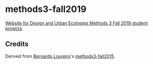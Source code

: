 # methods3-fall2019

[Website for Design and Urban Ecologies Methods 3 Fall 2019 student projects](https://due-parsons.github.io/methods3-fall2019/).

## Credits

Derived from [Bernardo Loureiro](https://github.com/bplmp)'s [methods3-fall2015](https://github.com/DUE-Parsons/methods3-fall2015).
